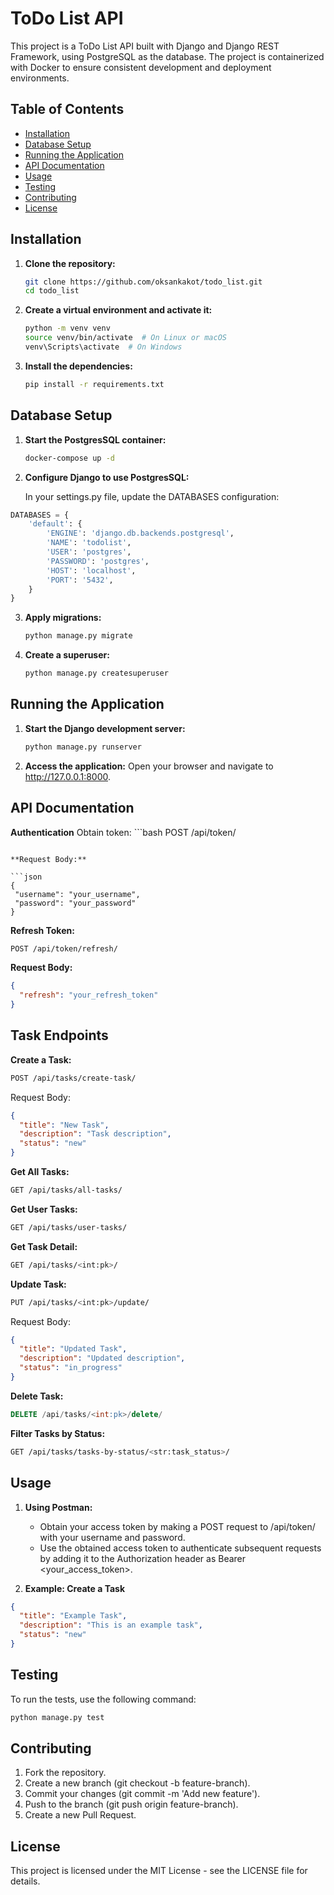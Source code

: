 # ToDo List API

This project is a ToDo List API built with Django and Django REST Framework, using PostgreSQL as the database. The project is containerized with Docker to ensure consistent development and deployment environments.

## Table of Contents

- [Installation](#installation)
- [Database Setup](#database-setup)
- [Running the Application](#running-the-application)
- [API Documentation](#api-documentation)
- [Usage](#usage)
- [Testing](#testing)
- [Contributing](#contributing)
- [License](#license)

## Installation

1. **Clone the repository:**

   ```bash
   git clone https://github.com/oksankakot/todo_list.git
   cd todo_list
   ```

2. **Create a virtual environment and activate it:**
    ```bash
    python -m venv venv
    source venv/bin/activate  # On Linux or macOS
    venv\Scripts\activate  # On Windows
    ```

3. **Install the dependencies:**
    ```bash
   pip install -r requirements.txt
    ```

## Database Setup

1. **Start the PostgresSQL container:**
    ```bash
    docker-compose up -d
    ```
   
2. **Configure Django to use PostgresSQL:**  

    In your settings.py file, update the DATABASES configuration:

```python
DATABASES = {
    'default': {
        'ENGINE': 'django.db.backends.postgresql',
        'NAME': 'todolist',
        'USER': 'postgres',
        'PASSWORD': 'postgres',
        'HOST': 'localhost',
        'PORT': '5432',
    }
}
```

3. **Apply migrations:**
    ```bash
   python manage.py migrate
    ```

4. **Create a superuser:**
    ```bash
    python manage.py createsuperuser
    ```

## Running the Application

1. **Start the Django development server:**
    ```bash
    python manage.py runserver
   ```

2. **Access the application:**
    Open your browser and navigate to http://127.0.0.1:8000.


## API Documentation

**Authentication**
    Obtain token:
    ```bash
    POST /api/token/
   ```

**Request Body:**

```json
{
    "username": "your_username",
    "password": "your_password"
}
```

**Refresh Token:**
```bash
POST /api/token/refresh/
```

**Request Body:**
```json
{
  "refresh": "your_refresh_token"
}
```

## Task Endpoints

**Create a Task:**
```bash
POST /api/tasks/create-task/
```
Request Body:
````json
{
  "title": "New Task",
  "description": "Task description",
  "status": "new"
}
````

**Get All Tasks:**
```bash
GET /api/tasks/all-tasks/
```

**Get User Tasks:**
```bash
GET /api/tasks/user-tasks/
```

**Get Task Detail:**
```bash
GET /api/tasks/<int:pk>/
```

**Update Task:**
```bash
PUT /api/tasks/<int:pk>/update/
```
Request Body:
```json
{
  "title": "Updated Task",
  "description": "Updated description",
  "status": "in_progress"
}
```

**Delete Task:**
```sql
DELETE /api/tasks/<int:pk>/delete/
```

**Filter Tasks by Status:**
```bash
GET /api/tasks/tasks-by-status/<str:task_status>/
```

## Usage

1. **Using Postman:**
    - Obtain your access token by making a POST request to /api/token/ with your username and password.
    - Use the obtained access token to authenticate subsequent requests by adding it to the Authorization header as Bearer <your_access_token>.

2. **Example: Create a Task**
```json
{
  "title": "Example Task",
  "description": "This is an example task",
  "status": "new"
}
```

## Testing

To run the tests, use the following command:
```bash
python manage.py test
```

## Contributing

1. Fork the repository.
2. Create a new branch (git checkout -b feature-branch).
3. Commit your changes (git commit -m 'Add new feature').
4. Push to the branch (git push origin feature-branch).
5. Create a new Pull Request.

## License
This project is licensed under the MIT License - see the LICENSE file for details.
